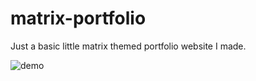 # matrix-portfolio
Just a basic little matrix themed portfolio website I made.

![](/demo.gif "demo")
